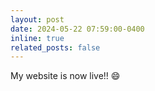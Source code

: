 ```yaml
---
layout: post
date: 2024-05-22 07:59:00-0400
inline: true
related_posts: false
---
```


My website is now live!! :smile:
